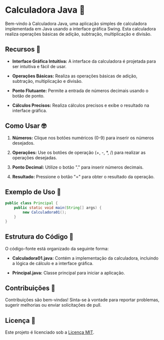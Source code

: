 # Calculadora Java 🧮

Bem-vindo à Calculadora Java, uma aplicação simples de calculadora implementada em Java usando a interface gráfica Swing. Esta calculadora realiza operações básicas de adição, subtração, multiplicação e divisão.

## Recursos 🚀

- **Interface Gráfica Intuitiva:** A interface da calculadora é projetada para ser intuitiva e fácil de usar.

- **Operações Básicas:** Realiza as operações básicas de adição, subtração, multiplicação e divisão.

- **Ponto Flutuante:** Permite a entrada de números decimais usando o botão de ponto.

- **Cálculos Precisos:** Realiza cálculos precisos e exibe o resultado na interface gráfica.

## Como Usar 🤓

1. **Números:** Clique nos botões numéricos (0-9) para inserir os números desejados.

2. **Operações:** Use os botões de operação (+, -, *, /) para realizar as operações desejadas.

3. **Ponto Decimal:** Utilize o botão "." para inserir números decimais.

4. **Resultado:** Pressione o botão "=" para obter o resultado da operação.

## Exemplo de Uso 🚀

```java
public class Principal {
    public static void main(String[] args) {
        new Calculadora01();
    }
}
```

## Estrutura do Código 🧩

O código-fonte está organizado da seguinte forma:

- **Calculadora01.java:** Contém a implementação da calculadora, incluindo a lógica de cálculo e a interface gráfica.

- **Principal.java:** Classe principal para iniciar a aplicação.

## Contribuições 🤝

Contribuições são bem-vindas! Sinta-se à vontade para reportar problemas, sugerir melhorias ou enviar solicitações de pull.

## Licença 📜

Este projeto é licenciado sob a [Licença MIT](LICENSE).

